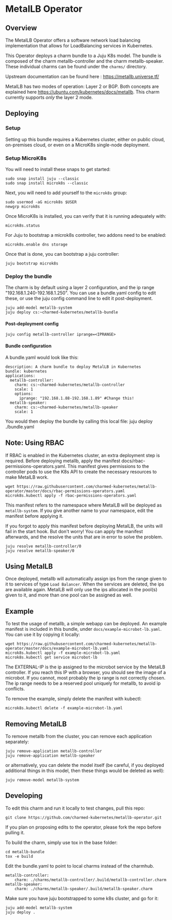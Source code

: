 # MetalLB Operator

## Overview

The MetalLB Operator offers a software network load balancing implementation that allows
for LoadBalancing services in Kubernetes.

This Operator deploys a charm bundle to a Juju K8s model. The bundle is composed of the 
charm metallb-controller and the charm metallb-speaker. These individual charms can be 
found under the `charms/` directory.

Upstream documentation can be found here : <https://metallb.universe.tf/>

MetalLB has two modes of operation: Layer 2 or BGP. Both concepts are explained here
https://ubuntu.com/kubernetes/docs/metallb. This charm currently supports *only* the
layer 2 mode.

## Deploying

### Setup

Setting up this bundle requires a Kubernetes cluster, either on public cloud,
on-premises cloud, or even on a MicroK8s single-node deployment. 

### Setup MicroK8s

You will need to install these snaps to get started:

    sudo snap install juju --classic
    sudo snap install microk8s --classic

Next, you will need to add yourself to the `microk8s` group:

    sudo usermod -aG microk8s $USER
    newgrp microk8s

Once MicroK8s is installed, you can verify that it is running adequately with:

    microk8s.status

For Juju to bootstrap a microk8s controller, two addons need to be enabled:

    microk8s.enable dns storage

Once that is done, you can bootstrap a juju controller:

    juju bootstrap microk8s

### Deploy the bundle

The charm is by default using a layer 2 configuration, and the ip range 
"192.168.1.240-192.168.1.250". You can use a bundle.yaml config to edit these,
or use the juju config command line to edit it post-deployment. 

    juju add-model metallb-system
    juju deploy cs:~charmed-kubernetes/metallb-bundle

#### Post-deployment config

    juju config metallb-controller iprange=<IPRANGE>

#### Bundle configuration

A bundle.yaml would look like this:
```
description: A charm bundle to deploy MetalLB in Kubernetes
bundle: kubernetes
applications:
  metallb-controller:
    charm: cs:~charmed-kubernetes/metallb-controller
    scale: 1
    options:
      iprange: "192.168.1.88-192.168.1.89" #Change this!
  metallb-speaker:
    charm: cs:~charmed-kubernetes/metallb-speaker
    scale: 1
```
You would then deploy the bundle by calling this local file:
    juju deploy ./bundle.yaml

## Note: Using RBAC

If RBAC is enabled in the Kubernetes cluster, an extra deployment
step is required. Before deploying metallb, apply the manifest 
docs/rbac-permissions-operators.yaml. This manifest gives permissions
to the controller pods to use the K8s API to create the necessary resources
to make MetalLB work.

    wget https://raw.githubusercontent.com/charmed-kubernetes/metallb-operator/master/docs/rbac-permissions-operators.yaml
    microk8s.kubectl apply -f rbac-permissions-operators.yaml

This manifest refers to the namespace where MetalLB will be deployed as 
`metallb-system`. If you give another name to your namespace, edit the manifest
before applying it.

If you forgot to apply this manifest before deploying MetalLB, the units will
fail in the start hook. But don't worry! You can apply the manifest afterwards,
and the resolve the units that are in error to solve the problem.

    juju resolve metallb-controller/0
    juju resolve metallb-speaker/0

## Using MetalLB

Once deployed, metallb will automatically assign ips from the range given to it
to services of type `Load Balancer`. When the services are deleted, the ips are
available again. MetalLB will only use the ips allocated in the pool(s) given to
it, and more than one pool can be assigned as well. 

## Example

To test the usage of metallb, a simple webapp can be deployed. 
An example manifest is included in this bundle, under `docs/example-microbot-lb.yaml`.
You can use it by copying it locally:

    wget https://raw.githubusercontent.com/charmed-kubernetes/metallb-operator/master/docs/example-microbot-lb.yaml
    microk8s.kubectl apply -f example-microbot-lb.yaml
    microk8s.kubectl get service microbot-lb

The EXTERNAL-IP is the ip assigned to the microbot service by the MetalLB controller. 
If you reach this IP with a browser, you should see the image of a microbot. If you
cannot, most probably the ip range is not correctly chosen. The ip range needs to
be a reserved pool uniquely for metallb, to avoid ip conflicts. 

To remove the example, simply delete the manifest with kubectl:

    microk8s.kubectl delete -f example-microbot-lb.yaml

## Removing MetalLB

To remove metallb from the cluster, you can remove each application separately:

    juju remove-application metallb-controller
    juju remove-application metallb-speaker

or alternatively, you can delete the model itself (be careful, if you deployed 
additional things in this model, then these things would be deleted as well):

    juju remove-model metallb-system

## Developing

To edit this charm and run it locally to test changes, pull this repo:

    git clone https://github.com/charmed-kubernetes/metallb-operator.git

If you plan on proposing edits to the operator, please fork the repo
before pulling it.

To build the charm, simply use tox in the base folder:

    cd metallb-bundle
    tox -e build

Edit the bundle.yaml to point to local charms instead of the charmhub.

    metallb-controller:
        charm: ./charms/metallb-controller/.build/metallb-controller.charm
    metallb-speaker:
        charm: ./charms/metallb-speaker/.build/metallb-speaker.charm

Make sure you have juju bootstrapped to some k8s cluster, and go for it:

    juju add-model metallb-system
    juju deploy .
